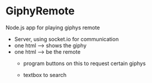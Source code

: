 # GiphyRemote
Node.js app for playing giphys remote

* Server, using socket.io for communication
* one html --> shows the giphy
* one html --> be the remote
  * program buttons on this to request certain giphys

  * textbox to search


